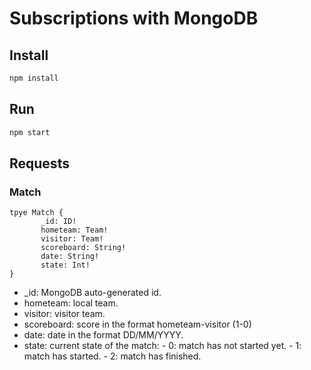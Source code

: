 # Subscriptions with MongoDB

## Install

```js
npm install
```

## Run

```js
npm start
```

## Requests

### Match

```
tpye Match {
       _id: ID!
       hometeam: Team!
       visitor: Team!
       scoreboard: String!
       date: String!
       state: Int!
}
```
+ _id: MongoDB auto-generated id.
+ hometeam: local team.
+ visitor: visitor team.
+ scoreboard: score in the format hometeam-visitor (1-0)
+ date: date in the format DD/MM/YYYY.
+ state: current state of the match:
          - 0: match has not started yet.
          - 1: match has started.
          - 2: match has finished.
